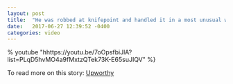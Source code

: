 ```yaml
---
layout: post
title:  "He was robbed at knifepoint and handled it in a most unusual way"
date:   2017-06-27 12:39:52 -0400
categories: video
---
```



% youtube "hhttps://youtu.be/7oOpsfbiJlA?list=PLqD5hvMO4a9fMxtzQTek73K-E65suJIQV" %}

To read more on this story: [Upworthy](http://www.upworthy.com/a-man-explains-why-he-treated-a-knife-wielding-mugger-with-kindness-and-respect)
